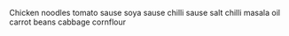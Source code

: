 Chicken
noodles
tomato sause
soya sause
chilli sause
salt
chilli masala
oil
carrot
beans
cabbage
cornflour 


